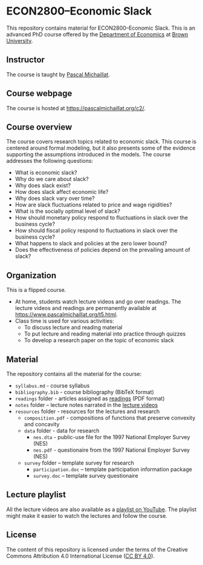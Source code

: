 # ECON2800–Economic Slack

This repository contains material for ECON2800–Economic Slack. This is an advanced PhD course offered by the [Department of Economics](https://economics.brown.edu) at [Brown University](https://www.brown.edu).

## Instructor

The course is taught by [Pascal Michaillat](https://www.pascalmichaillat.org/). 

## Course webpage

The course is hosted at https://pascalmichaillat.org/c2/.

## Course overview

The course covers research topics related to economic slack. This course is centered around formal modeling, but it also presents some of the evidence supporting the assumptions introduced in the models. The course addresses the following questions:

+ What is economic slack?
+ Why do we care about slack?
+ Why does slack exist?
+ How does slack affect economic life?
+ Why does slack vary over time? 
+ How are slack fluctuations related to price and wage rigidities?
+ What is the socially optimal level of slack?
+ How should monetary policy respond to fluctuations in slack over the business cycle?
+ How should fiscal policy respond to fluctuations in slack over the business cycle?
+ What happens to slack and policies at the zero lower bound?
+ Does the effectiveness of policies depend on the prevailing amount of slack?

## Organization

This is a flipped course. 

+ At home, students watch lecture videos and go over readings. The lecture videos and readings are permanently available at https://www.pascalmichaillat.org/t5.html. 
+ Class time is used for various activities:
	* To discuss lecture and reading material
	* To put lecture and reading material into practice through quizzes
	* To develop a research paper on the topic of economic slack

## Material

The repository contains all the material for the course:

+ `syllabus.md` - course syllabus
+ `bibliography.bib` - course bibliography (BibTeX format)
+ `readings` folder - articles assigned as [readings](https://www.pascalmichaillat.org/t5.html) (PDF format)
+ `notes` folder – lecture notes narrated in the [lecture videos](https://www.pascalmichaillat.org/t5.html)
+ `resources` folder - resources for the lectures and research
	* `composition.pdf` - compositions of functions that preserve convexity and concavity
	* `data` folder - data for research
		- `nes.dta` - public-use file for the 1997 National Employer Survey (NES)
		- `nes.pdf` - questionaire from the 1997 National Employer Survey (NES)
	* `survey` folder – template survey for research
		- `participation.doc` – template participation information package
		- `survey.doc` – template survey questionaire

## Lecture playlist

All the lecture videos are also available as a [playlist on YouTube](https://youtube.com/playlist?list=PL5zEkRHvv2GxHa26QiEdeEybMy0UbdjmW). The playlist might make it easier to watch the lectures and follow the course.

## License

The content of this repository is licensed under the terms of the Creative Commons Attribution 4.0 International License ([CC BY 4.0](http://creativecommons.org/licenses/by/4.0/)).
